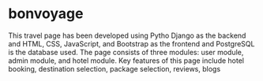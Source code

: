 # bonvoyage
This travel page has been developed using Pytho Django as the backend and HTML, CSS, JavaScript, and Bootstrap as the frontend and PostgreSQL is the database used. The page consists of three modules: user module, admin module, and hotel module. Key features of this page include hotel booking, destination selection, package selection, reviews, blogs
